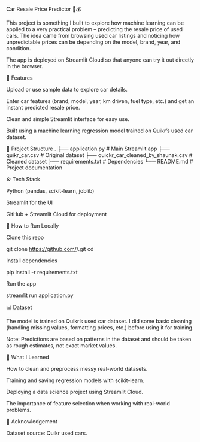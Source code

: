 Car Resale Price Predictor 🚗💰

This project is something I built to explore how machine learning can be applied to a very practical problem – predicting the resale price of used cars. The idea came from browsing used car listings and noticing how unpredictable prices can be depending on the model, brand, year, and condition.

The app is deployed on Streamlit Cloud so that anyone can try it out directly in the browser.

🔑 Features

Upload or use sample data to explore car details.

Enter car features (brand, model, year, km driven, fuel type, etc.) and get an instant predicted resale price.

Clean and simple Streamlit interface for easy use.

Built using a machine learning regression model trained on Quikr’s used car dataset.

📂 Project Structure
.
├── application.py      # Main Streamlit app
├── quikr_car.csv       # Original dataset
├── quickr_car_cleaned_by_shaunak.csv  # Cleaned dataset
├── requirements.txt    # Dependencies
└── README.md           # Project documentation

⚙️ Tech Stack

Python (pandas, scikit-learn, joblib)

Streamlit for the UI

GitHub + Streamlit Cloud for deployment

🚀 How to Run Locally

Clone this repo

git clone https://github.com/<your-username>/<repo-name>.git
cd <repo-name>


Install dependencies

pip install -r requirements.txt


Run the app

streamlit run application.py

📊 Dataset

The model is trained on Quikr’s used car dataset. I did some basic cleaning (handling missing values, formatting prices, etc.) before using it for training.

Note: Predictions are based on patterns in the dataset and should be taken as rough estimates, not exact market values.

🌟 What I Learned

How to clean and preprocess messy real-world datasets.

Training and saving regression models with scikit-learn.

Deploying a data science project using Streamlit Cloud.

The importance of feature selection when working with real-world problems.

🙌 Acknowledgement

Dataset source: Quikr used cars.
